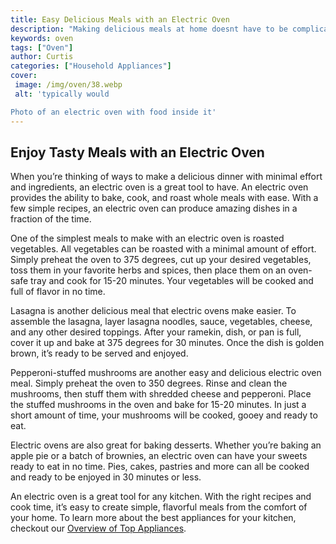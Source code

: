 ```yaml
---
title: Easy Delicious Meals with an Electric Oven
description: "Making delicious meals at home doesnt have to be complicated or time-consuming Learn how to make meals with just an electric oven that are easy and delicious"
keywords: oven
tags: ["Oven"]
author: Curtis
categories: ["Household Appliances"]
cover: 
 image: /img/oven/38.webp
 alt: 'typically would

Photo of an electric oven with food inside it'
---
```

## Enjoy Tasty Meals with an Electric Oven

When you’re thinking of ways to make a delicious dinner with minimal effort and ingredients, an electric oven is a great tool to have. An electric oven provides the ability to bake, cook, and roast whole meals with ease. With a few simple recipes, an electric oven can produce amazing dishes in a fraction of the time.

One of the simplest meals to make with an electric oven is roasted vegetables. All vegetables can be roasted with a minimal amount of effort. Simply preheat the oven to 375 degrees, cut up your desired vegetables, toss them in your favorite herbs and spices, then place them on an oven-safe tray and cook for 15-20 minutes. Your vegetables will be cooked and full of flavor in no time.

Lasagna is another delicious meal that electric ovens make easier. To assemble the lasagna, layer lasagna noodles, sauce, vegetables, cheese, and any other desired toppings. After your ramekin, dish, or pan is full, cover it up and bake at 375 degrees for 30 minutes. Once the dish is golden brown, it’s ready to be served and enjoyed.

Pepperoni-stuffed mushrooms are another easy and delicious electric oven meal. Simply preheat the oven to 350 degrees. Rinse and clean the mushrooms, then stuff them with shredded cheese and pepperoni. Place the stuffed mushrooms in the oven and bake for 15-20 minutes. In just a short amount of time, your mushrooms will be cooked, gooey and ready to eat.

Electric ovens are also great for baking desserts. Whether you’re baking an apple pie or a batch of brownies, an electric oven can have your sweets ready to eat in no time. Pies, cakes, pastries and more can all be cooked and ready to be enjoyed in 30 minutes or less.

An electric oven is a great tool for any kitchen. With the right recipes and cook time, it’s easy to create simple, flavorful meals from the comfort of your home. To learn more about the best appliances for your kitchen, checkout our [Overview of Top Appliances](./pages/appliance-overview).
